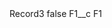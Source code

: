 <?xml version="1.0" encoding="UTF-8"?>
<CustomMetadata xmlns="http://soap.sforce.com/2006/04/metadata" xmlns:xsi="http://www.w3.org/2001/XMLSchema-instance" xmlns:xsd="http://www.w3.org/2001/XMLSchema">
    <label>Record3</label>
    <protected>false</protected>
    <values>
        <field>F1__c</field>
        <value xsi:type="xsd:string">F1</value>
    </values>
</CustomMetadata>
